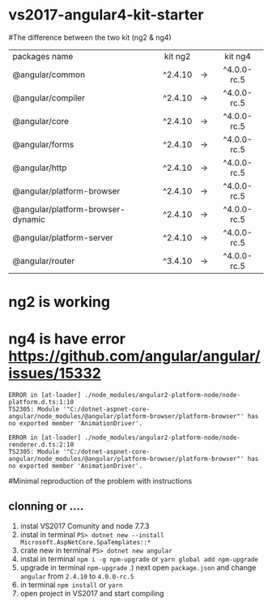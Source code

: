 # vs2017-angular4-kit-starter

#The difference between the two kit (ng2 & ng4)

|   |   |   |   |
|---|:-:|:-:|:-:|
| packages name   |  kit ng2 |    | kit ng4  |
| @angular/common|                        ^2.4.10|   →       |^4.0.0-rc.5|
| @angular/compiler|                      ^2.4.10|   →       |^4.0.0-rc.5|
| @angular/core|                          ^2.4.10|   →       |^4.0.0-rc.5|
| @angular/forms|                         ^2.4.10|   →       |^4.0.0-rc.5|
| @angular/http|                          ^2.4.10|   →       |^4.0.0-rc.5|
| @angular/platform-browser|              ^2.4.10|   →       |^4.0.0-rc.5|
| @angular/platform-browser-dynamic|      ^2.4.10|   →       |^4.0.0-rc.5|
| @angular/platform-server|               ^2.4.10|   →       |^4.0.0-rc.5|
| @angular/router|                        ^3.4.10|   →       |^4.0.0-rc.5|
  
# ng2 is working
# ng4 is have error https://github.com/angular/angular/issues/15332

```
ERROR in [at-loader] ./node_modules/angular2-platform-node/node-platform.d.ts:1:10 
TS2305: Module '"C:/dotnet-aspnet-core-angular/node_modules/@angular/platform-browser/platform-browser"' has no exported member 'AnimationDriver'.

ERROR in [at-loader] ./node_modules/angular2-platform-node/node-renderer.d.ts:2:10 
TS2305: Module '"C:/dotnet-aspnet-core-angular/node_modules/@angular/platform-browser/platform-browser"' has no exported member 'AnimationDriver'.
```

#Minimal reproduction of the problem with instructions

## clonning or ....

1) instal VS2017 Comunity and node 7.7.3
2) instal in terminal `PS> dotnet new --install Microsoft.AspNetCore.SpaTemplates::* `
3) crate new in terminal `PS> dotnet new angular`
4) instal in terminal `npm i -g npm-upgrade` or `yarn global add npm-upgrade`
5) upgrade in terminal `npm-upgrade`
.) next open `package.json` and change `angular` from `2.4.10` to `4.0.0-rc.5`
6) in terminal `npm install` or `yarn`
7) open project in VS2017 and start compiling

